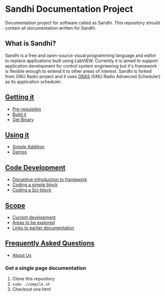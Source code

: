 Sandhi Documentation Project
====

Documentation project for software called as Sandhi.
This repository should contain all documentation written for Sandhi.

## What is Sandhi?
Sandhi is a free and open-source visual programming language and editor to replace applications built using LabVIEW. Currently it is aimed to support application development for control system engineering but it's framework is flexible enough to extend it to other areas of interest. Sandhi is forked from GNU Radio project and it uses [GRAS](https://github.com/guruofquality/gras/wiki) (GNU Radio Advanced Scheduler) as its application scheduler.

## [Getting it](getting_it.md)
- [Pre-requisites](getting_it.md#pre-requisites)
- [Build it](getting_it.md#build-it)
- [Get Binary](getting_it.md#get-binary)

## [Using it](using_it.md)
- [Simple Addition](using_it.md#simple-addition)
- [Demos](demos)

## [Code Development](code_devel.md)
- [Disruptive introduction to framework](code_devel.md#disruptive-introduction-to-framework)
- [Coding a simple block](code_devel.md#coding-a-simple-block)
- [Coding a Sci-block](code_devel.md#coding-a-sci-block)

## [Scope](scope.md)
- [Current development](scope.md#current-development)
- [Areas to be explored](scope.md#areas-to-be-explored)
- [Links to earlier documentation](scope.md#links-to-earlier-documentation)

## [Frequently Asked Questions](faqs.md)
- [About Us](faqs.md#about-us)

### Get a single page documentation
1. Clone this repository
2. `sudo ./compile.sh`
3. Checkout one.html

